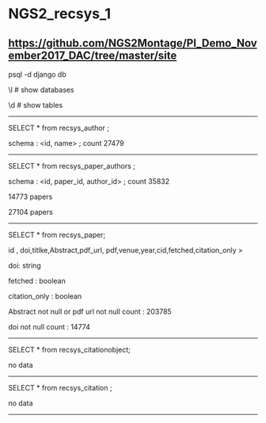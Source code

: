 # NGS2_recsys_1

https://github.com/NGS2Montage/PI_Demo_November2017_DAC/tree/master/site
---

psql -d django db 

\l      # show databases

\d      # show tables 

---

SELECT *  from recsys_author ;

schema : <id, name> ; count 27479

---

SELECT *  from recsys_paper_authors ;

schema : <id, paper_id, author_id> ; count 35832

14773 papers

27104 papers

---

SELECT *  from recsys_paper;

id , doi,titlke,Abstract,pdf_url, pdf,venue,year,cid,fetched,citation_only >

doi: string

fetched : boolean

citation_only : boolean   

Abstract not null or  pdf url not null count : 203785

doi not null count : 14774

---

SELECT *  from recsys_citationobject; 

no data

---

SELECT *  from recsys_citation ;

no data


---
